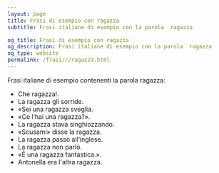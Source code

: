 ```yaml
---
layout: page
title: Frasi di esempio con ragazza 
subtitle: Frasi italiane di esempio con la parola  ragazza

og_title: Frasi di esempio con ragazza 
og_description: Frasi italiane di esempio con la parola  ragazza
og_type: website
permalink: /frasi/r/ragazza.html
---
```


Frasi italiane di esempio contenenti la parola ragazza:


- Che ragazza!.
- La ragazza gli sorride.
- «Sei una ragazza sveglia.
- «Ce l’hai una ragazza?».
- La ragazza stava singhiozzando.
- «Scusami» disse la ragazza.
- La ragazza passò all’inglese.
- La ragazza non parlò.
- «È una ragazza fantastica.».
- Antonella era l'altra ragazza.
